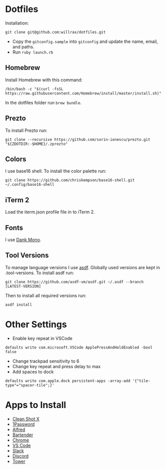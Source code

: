 # Dotfiles

Installation:

```shell
git clone git@github.com:willrax/dotfiles.git
```

- Copy the `gitconfig.sample` into `gitconfig` and update the name, email, and paths.
- Run `ruby launch.rb`

## Homebrew

Install Homebrew with this command:

```shell
/bin/bash -c "$(curl -fsSL https://raw.githubusercontent.com/Homebrew/install/master/install.sh)"
```

In the dotfiles folder run `brew bundle`.

## Prezto

To install Prezto run:

```shell
git clone --recursive https://github.com/sorin-ionescu/prezto.git "${ZDOTDIR:-$HOME}/.zprezto"
```

## Colors

I use base16 shell. To install the color palette run:

```shell
git clone https://github.com/chriskempson/base16-shell.git ~/.config/base16-shell
```

## iTerm 2

Load the iterm.json profile file in to iTerm 2.

## Fonts

I use [Dank Mono](https://dank.sh/).

## Tool Versions

To manage language versions I use [asdf](https://asdf-vm.com/). Globally used versions are kept in .tool-versions. To install asdf run:

```shell
git clone https://github.com/asdf-vm/asdf.git ~/.asdf --branch [LATEST-VERSION]
```

Then to install all required versions run:

```shell
asdf install
```

# Other Settings

- Enable key repeat in VSCode

```shell
defaults write com.microsoft.VSCode ApplePressAndHoldEnabled -bool false
```

- Change trackpad sensitivity to 6
- Change key repeat and press delay to max
- Add spaces to dock

```shell
defaults write com.apple.dock persistent-apps -array-add '{"tile-type"="spacer-tile";}'
```

# Apps to Install

- [Clean Shot X](getcleanshot.com/)
- [1Password](1password.com)
- [Alfred](alfredapp.com)
- [Bartender](https://www.macbartender.com/)
- [Chrome](https://www.google.com/chrome/)
- [VS Code](https://code.visualstudio.com/)
- [Slack](slack.com)
- [Discord](discord.com)
- [Tower](git-tower.com)
